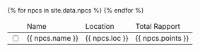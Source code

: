 <table>
  <thead>
    <tr>
      <td>
      <td>Name
      <td>Location
      <td>Total Rapport
  </thead>
  <tbody>
    {% for npcs in site.data.npcs %}
      <tr>
        <td>
          <input type="checkbox" id="{{ npcs.id }}" value="false">
        <td> 
          {{ npcs.name }}
        <td>
          {{ npcs.loc }}
        <td>
          {{ npcs.points }}
      </tr>
    {% endfor %}
  </tbody>
</table>
